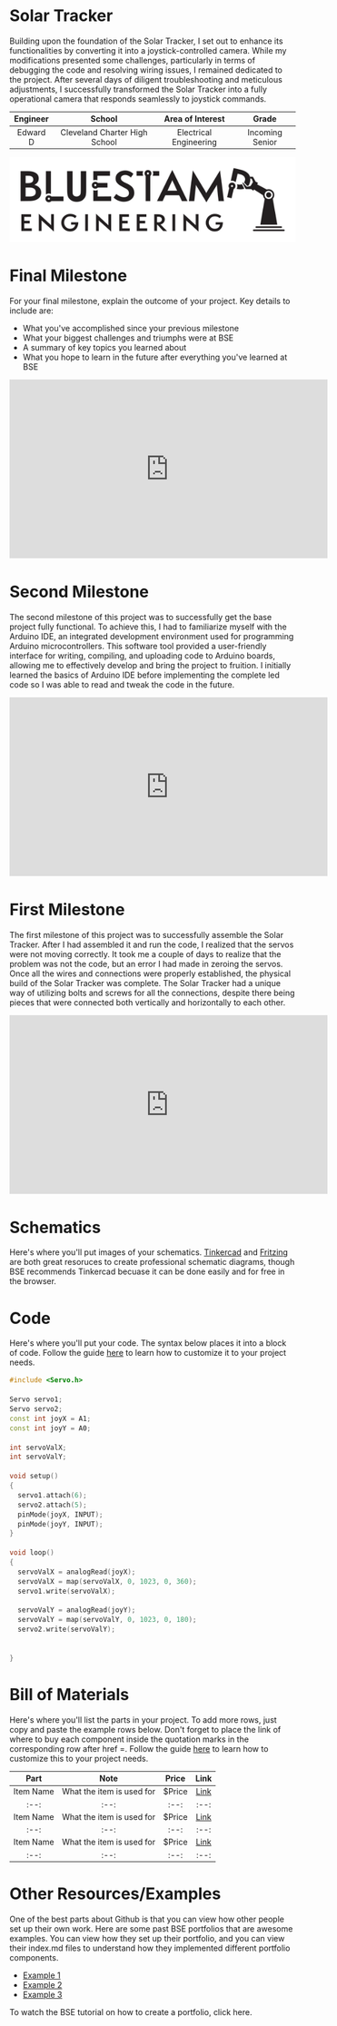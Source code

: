 # Solar Tracker
Building upon the foundation of the Solar Tracker, I set out to enhance its functionalities by converting it into a joystick-controlled camera. While my modifications presented some challenges, particularly in terms of debugging the code and resolving wiring issues, I remained dedicated to the project. After several days of diligent troubleshooting and meticulous adjustments, I successfully transformed the Solar Tracker into a fully operational camera that responds seamlessly to joystick commands.

| **Engineer** | **School** | **Area of Interest** | **Grade** |
|:--:|:--:|:--:|:--:|
| Edward D | Cleveland Charter High School | Electrical Engineering | Incoming Senior

<!--**Replace the BlueStamp logo below with an image of yourself and your completed project. Follow the guide [here](https://tomcam.github.io/least-github-pages/adding-images-github-pages-site.html) if you need help.**-->

![Headstone Image](logo.svg)
  
# Final Milestone
For your final milestone, explain the outcome of your project. Key details to include are:
- What you've accomplished since your previous milestone
- What your biggest challenges and triumphs were at BSE
- A summary of key topics you learned about
- What you hope to learn in the future after everything you've learned at BSE

<!-- Don't forget to replace the text below with the embedding for your milestone video. Go to Youtube, click Share -> Embed, and copy and paste the code to replace what's below. -->

<iframe width="560" height="315" src="https://www.youtube.com/embed/F7M7imOVGug" title="YouTube video player" frameborder="0" allow="accelerometer; autoplay; clipboard-write; encrypted-media; gyroscope; picture-in-picture; web-share" allowfullscreen></iframe>

# Second Milestone
The second milestone of this project was to successfully get the base project fully functional. To achieve this, I had to familiarize myself with the Arduino IDE, an integrated development environment used for programming Arduino microcontrollers. This software tool provided a user-friendly interface for writing, compiling, and uploading code to Arduino boards, allowing me to effectively develop and bring the project to fruition. I initially learned the basics of Arduino IDE before implementing the complete led code so I was able to read and tweak the code in the future.

<!-- Don't forget to replace the text below with the embedding for your milestone video. Go to Youtube, click Share -> Embed, and copy and paste the code to replace what's below. -->

<iframe width="560" height="315" src="https://www.youtube.com/embed/y3VAmNlER5Y" title="YouTube video player" frameborder="0" allow="accelerometer; autoplay; clipboard-write; encrypted-media; gyroscope; picture-in-picture; web-share" allowfullscreen></iframe>

# First Milestone
The first milestone of this project was to successfully assemble the Solar Tracker. After I had assembled it and run the code, I realized that the servos were not moving correctly. It took me a couple of days to realize that the problem was not the code, but an error I had made in zeroing the servos. Once all the wires and connections were properly established, the physical build of the Solar Tracker was complete. The Solar Tracker had a unique way of utilizing bolts and screws for all the connections, despite there being pieces that were connected both vertically and horizontally to each other.

<!-- Don't forget to replace the text below with the embedding for your milestone video. Go to Youtube, click Share -> Embed, and copy and paste the code to replace what's below. -->

<iframe width="560" height="315" src="https://www.youtube.com/embed/CaCazFBhYKs" title="YouTube video player" frameborder="0" allow="accelerometer; autoplay; clipboard-write; encrypted-media; gyroscope; picture-in-picture; web-share" allowfullscreen></iframe>


# Schematics 
Here's where you'll put images of your schematics. [Tinkercad](https://www.tinkercad.com/blog/official-guide-to-tinkercad-circuits) and [Fritzing](https://fritzing.org/learning/) are both great resoruces to create professional schematic diagrams, though BSE recommends Tinkercad becuase it can be done easily and for free in the browser. 

# Code
Here's where you'll put your code. The syntax below places it into a block of code. Follow the guide [here]([url](https://www.markdownguide.org/extended-syntax/)) to learn how to customize it to your project needs. 

```c++
#include <Servo.h>

Servo servo1;
Servo servo2;
const int joyX = A1;
const int joyY = A0;

int servoValX;
int servoValY;

void setup() 
{
  servo1.attach(6);
  servo2.attach(5);
  pinMode(joyX, INPUT);
  pinMode(joyY, INPUT);
}

void loop()
{
  servoValX = analogRead(joyX);
  servoValX = map(servoValX, 0, 1023, 0, 360);
  servo1.write(servoValX);

  servoValY = analogRead(joyY);
  servoValY = map(servoValY, 0, 1023, 0, 180);
  servo2.write(servoValY);


}
```

# Bill of Materials
Here's where you'll list the parts in your project. To add more rows, just copy and paste the example rows below.
Don't forget to place the link of where to buy each component inside the quotation marks in the corresponding row after href =. Follow the guide [here]([url](https://www.markdownguide.org/extended-syntax/)) to learn how to customize this to your project needs. 

| **Part** | **Note** | **Price** | **Link** |
|:--:|:--:|:--:|:--:|
| Item Name | What the item is used for | $Price | <a href="https://www.amazon.com/Arduino-A000066-ARDUINO-UNO-R3/dp/B008GRTSV6/"> Link </a> |
|:--:|:--:|:--:|:--:|
| Item Name | What the item is used for | $Price | <a href="https://www.amazon.com/Arduino-A000066-ARDUINO-UNO-R3/dp/B008GRTSV6/"> Link </a> |
|:--:|:--:|:--:|:--:|
| Item Name | What the item is used for | $Price | <a href="https://www.amazon.com/Arduino-A000066-ARDUINO-UNO-R3/dp/B008GRTSV6/"> Link </a> |
|:--:|:--:|:--:|:--:|

# Other Resources/Examples
One of the best parts about Github is that you can view how other people set up their own work. Here are some past BSE portfolios that are awesome examples. You can view how they set up their portfolio, and you can view their index.md files to understand how they implemented different portfolio components.
- [Example 1](https://trashytuber.github.io/YimingJiaBlueStamp/)
- [Example 2](https://sviatil0.github.io/Sviatoslav_BSE/)
- [Example 3](https://arneshkumar.github.io/arneshbluestamp/)

To watch the BSE tutorial on how to create a portfolio, click here.
